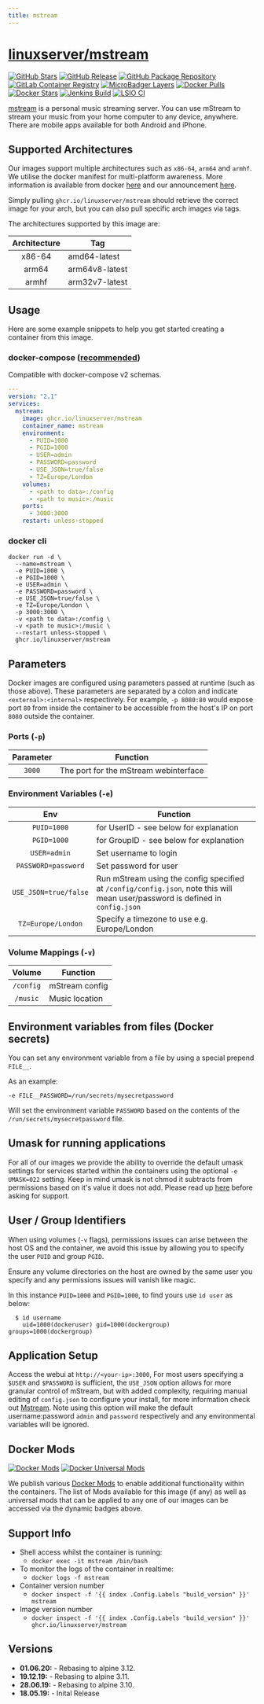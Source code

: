 ```yaml
---
title: mstream
---
```

# [linuxserver/mstream](https://github.com/linuxserver/docker-mstream)

[![GitHub Stars](https://img.shields.io/github/stars/linuxserver/docker-mstream.svg?color=94398d&labelColor=555555&logoColor=ffffff&style=for-the-badge&logo=github)](https://github.com/linuxserver/docker-mstream)
[![GitHub Release](https://img.shields.io/github/release/linuxserver/docker-mstream.svg?color=94398d&labelColor=555555&logoColor=ffffff&style=for-the-badge&logo=github)](https://github.com/linuxserver/docker-mstream/releases)
[![GitHub Package Repository](https://img.shields.io/static/v1.svg?color=94398d&labelColor=555555&logoColor=ffffff&style=for-the-badge&label=linuxserver.io&message=GitHub%20Package&logo=github)](https://github.com/linuxserver/docker-mstream/packages)
[![GitLab Container Registry](https://img.shields.io/static/v1.svg?color=94398d&labelColor=555555&logoColor=ffffff&style=for-the-badge&label=linuxserver.io&message=GitLab%20Registry&logo=gitlab)](https://gitlab.com/linuxserver.io/docker-mstream/container_registry)
[![MicroBadger Layers](https://img.shields.io/microbadger/layers/linuxserver/mstream.svg?color=94398d&labelColor=555555&logoColor=ffffff&style=for-the-badge)](https://microbadger.com/images/linuxserver/mstream "Get your own version badge on microbadger.com")
[![Docker Pulls](https://img.shields.io/docker/pulls/linuxserver/mstream.svg?color=94398d&labelColor=555555&logoColor=ffffff&style=for-the-badge&label=pulls&logo=docker)](https://hub.docker.com/r/linuxserver/mstream)
[![Docker Stars](https://img.shields.io/docker/stars/linuxserver/mstream.svg?color=94398d&labelColor=555555&logoColor=ffffff&style=for-the-badge&label=stars&logo=docker)](https://hub.docker.com/r/linuxserver/mstream)
[![Jenkins Build](https://img.shields.io/jenkins/build?labelColor=555555&logoColor=ffffff&style=for-the-badge&jobUrl=https%3A%2F%2Fci.linuxserver.io%2Fjob%2FDocker-Pipeline-Builders%2Fjob%2Fdocker-mstream%2Fjob%2Fmaster%2F&logo=jenkins)](https://ci.linuxserver.io/job/Docker-Pipeline-Builders/job/docker-mstream/job/master/)
[![LSIO CI](https://img.shields.io/badge/dynamic/yaml?color=94398d&labelColor=555555&logoColor=ffffff&style=for-the-badge&label=CI&query=CI&url=https%3A%2F%2Fci-tests.linuxserver.io%2Flinuxserver%2Fmstream%2Flatest%2Fci-status.yml)](https://ci-tests.linuxserver.io/linuxserver/mstream/latest/index.html)

[mstream](https://mstream.io/) is a personal music streaming server. You can use mStream to stream your music from your home computer to any device, anywhere.  There are mobile apps available for both Android and iPhone.


## Supported Architectures

Our images support multiple architectures such as `x86-64`, `arm64` and `armhf`. We utilise the docker manifest for multi-platform awareness. More information is available from docker [here](https://github.com/docker/distribution/blob/master/docs/spec/manifest-v2-2.md#manifest-list) and our announcement [here](https://blog.linuxserver.io/2019/02/21/the-lsio-pipeline-project/).

Simply pulling `ghcr.io/linuxserver/mstream` should retrieve the correct image for your arch, but you can also pull specific arch images via tags.

The architectures supported by this image are:

| Architecture | Tag |
| :----: | --- |
| x86-64 | amd64-latest |
| arm64 | arm64v8-latest |
| armhf | arm32v7-latest |


## Usage

Here are some example snippets to help you get started creating a container from this image.

### docker-compose ([recommended](https://docs.linuxserver.io/general/docker-compose))

Compatible with docker-compose v2 schemas.

```yaml
---
version: "2.1"
services:
  mstream:
    image: ghcr.io/linuxserver/mstream
    container_name: mstream
    environment:
      - PUID=1000
      - PGID=1000
      - USER=admin
      - PASSWORD=password
      - USE_JSON=true/false
      - TZ=Europe/London
    volumes:
      - <path to data>:/config
      - <path to music>:/music
    ports:
      - 3000:3000
    restart: unless-stopped
```

### docker cli

```
docker run -d \
  --name=mstream \
  -e PUID=1000 \
  -e PGID=1000 \
  -e USER=admin \
  -e PASSWORD=password \
  -e USE_JSON=true/false \
  -e TZ=Europe/London \
  -p 3000:3000 \
  -v <path to data>:/config \
  -v <path to music>:/music \
  --restart unless-stopped \
  ghcr.io/linuxserver/mstream
```


## Parameters

Docker images are configured using parameters passed at runtime (such as those above). These parameters are separated by a colon and indicate `<external>:<internal>` respectively. For example, `-p 8080:80` would expose port `80` from inside the container to be accessible from the host's IP on port `8080` outside the container.

### Ports (`-p`)

| Parameter | Function |
| :----: | --- |
| `3000` | The port for the mStream webinterface |


### Environment Variables (`-e`)

| Env | Function |
| :----: | --- |
| `PUID=1000` | for UserID - see below for explanation |
| `PGID=1000` | for GroupID - see below for explanation |
| `USER=admin` | Set username to login |
| `PASSWORD=password` | Set password for user |
| `USE_JSON=true/false` | Run mStream using the config specified at `/config/config.json`, note this will mean user/password is defined in `config.json` |
| `TZ=Europe/London` | Specify a timezone to use e.g. Europe/London |

### Volume Mappings (`-v`)

| Volume | Function |
| :----: | --- |
| `/config` | mStream config |
| `/music` | Music location |



## Environment variables from files (Docker secrets)

You can set any environment variable from a file by using a special prepend `FILE__`.

As an example:

```
-e FILE__PASSWORD=/run/secrets/mysecretpassword
```

Will set the environment variable `PASSWORD` based on the contents of the `/run/secrets/mysecretpassword` file.

## Umask for running applications

For all of our images we provide the ability to override the default umask settings for services started within the containers using the optional `-e UMASK=022` setting.
Keep in mind umask is not chmod it subtracts from permissions based on it's value it does not add. Please read up [here](https://en.wikipedia.org/wiki/Umask) before asking for support.


## User / Group Identifiers

When using volumes (`-v` flags), permissions issues can arise between the host OS and the container, we avoid this issue by allowing you to specify the user `PUID` and group `PGID`.

Ensure any volume directories on the host are owned by the same user you specify and any permissions issues will vanish like magic.

In this instance `PUID=1000` and `PGID=1000`, to find yours use `id user` as below:

```
  $ id username
    uid=1000(dockeruser) gid=1000(dockergroup) groups=1000(dockergroup)
```

## Application Setup

Access the webui at `http://<your-ip>:3000`, For most users specifying a `$USER` and `$PASSWORD` is sufficient, the `USE_JSON` option allows for more granular control of mStream, but with added complexity, requiring manual editing of `config.json` to configure your install, for more information check out [Mstream](https://github.com/IrosTheBeggar/mStream/blob/master/docs/json_config.md#json-config).  Note using this option will make the default username:password `admin` and `password` respectively and any environmental variables will be ignored.


## Docker Mods
[![Docker Mods](https://img.shields.io/badge/dynamic/yaml?color=94398d&labelColor=555555&logoColor=ffffff&style=for-the-badge&label=mstream&query=%24.mods%5B%27mstream%27%5D.mod_count&url=https%3A%2F%2Fraw.githubusercontent.com%2Flinuxserver%2Fdocker-mods%2Fmaster%2Fmod-list.yml)](https://mods.linuxserver.io/?mod=mstream "view available mods for this container.") [![Docker Universal Mods](https://img.shields.io/badge/dynamic/yaml?color=94398d&labelColor=555555&logoColor=ffffff&style=for-the-badge&label=universal&query=%24.mods%5B%27universal%27%5D.mod_count&url=https%3A%2F%2Fraw.githubusercontent.com%2Flinuxserver%2Fdocker-mods%2Fmaster%2Fmod-list.yml)](https://mods.linuxserver.io/?mod=universal "view available universal mods.")

We publish various [Docker Mods](https://github.com/linuxserver/docker-mods) to enable additional functionality within the containers. The list of Mods available for this image (if any) as well as universal mods that can be applied to any one of our images can be accessed via the dynamic badges above.


## Support Info

* Shell access whilst the container is running:
  * `docker exec -it mstream /bin/bash`
* To monitor the logs of the container in realtime:
  * `docker logs -f mstream`
* Container version number
  * `docker inspect -f '{{ index .Config.Labels "build_version" }}' mstream`
* Image version number
  * `docker inspect -f '{{ index .Config.Labels "build_version" }}' ghcr.io/linuxserver/mstream`

## Versions

* **01.06.20:** - Rebasing to alpine 3.12.
* **19.12.19:** - Rebasing to alpine 3.11.
* **28.06.19:** - Rebasing to alpine 3.10.
* **18.05.19:** - Inital Release

